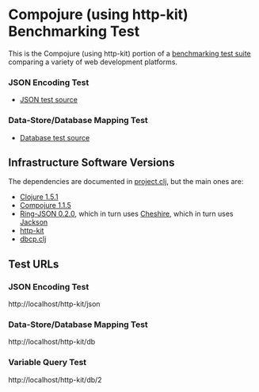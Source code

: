 # Compojure (using http-kit) Benchmarking Test

This is the Compojure (using http-kit) portion of a [benchmarking test suite](../) comparing a variety of web development platforms.

### JSON Encoding Test

* [JSON test source](hello/src/hello/handler.clj)

### Data-Store/Database Mapping Test

* [Database test source](hello/src/hello/handler.clj)

## Infrastructure Software Versions
The dependencies are documented in [project.clj](hello/project.clj),
but the main ones are:

* [Clojure 1.5.1](http://clojure.org/)
* [Compojure 1.1.5](https://github.com/weavejester/compojure)
* [Ring-JSON 0.2.0](https://github.com/ring-clojure/ring-json), which in turn uses [Cheshire](https://github.com/dakrone/cheshire), which in turn uses [Jackson](http://jackson.codehaus.org/)
* [http-kit](http://http-kit.org)
* [dbcp.clj](https://github.com/http-kit/dbcp.clj)

## Test URLs
### JSON Encoding Test

http://localhost/http-kit/json

### Data-Store/Database Mapping Test

http://localhost/http-kit/db

### Variable Query Test

http://localhost/http-kit/db/2
